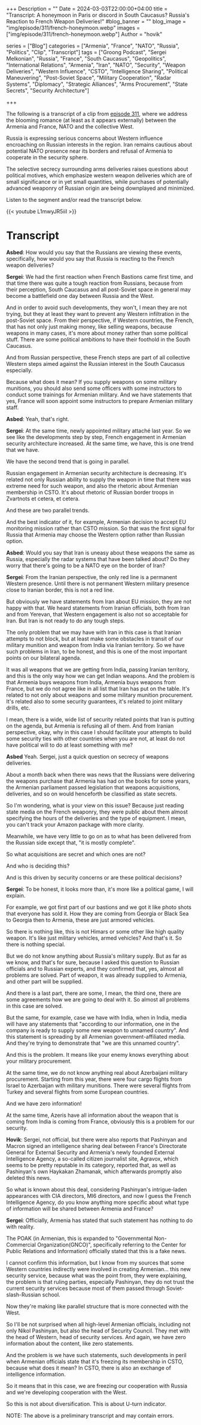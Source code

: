 +++
Description = ""
Date = 2024-03-03T22:00:00+04:00
title = "Transcript: A honeymoon in Paris or discord in South Caucasus? Russia's Reaction to French Weapon Deliveries!"
#blog_banner = ""
blog_image = "img/episode/311/french-honeymoon.webp"
images = ["img/episode/311/french-honeymoon.webp"]
Author = "hovik"

series = ["Blog"]
categories = ["Armenia", "France", "NATO", "Russia", "Politics", "Clip", "Transcript"]
tags = ["Groong Podcast", "Sergei Melkonian", "Russia", "France", "South Caucasus", "Geopolitics", "International Relations", "Armenia", "Iran", "NATO", "Security", "Weapon Deliveries", "Western Influence", "CSTO", "Intelligence Sharing", "Political Maneuvering", "Post-Soviet Space", "Military Cooperation", "Radar Systems", "Diplomacy", "Strategic Alliances", "Arms Procurement", "State Secrets", "Security Architecture"]

+++

The following is a transcript of a clip from [episode 311](https://podcasts.groong.org/311), where we address the blooming romance (at least as it appears externally) between the Armenia and France, NATO and the collective West.

Russia is expressing serious concerns about Western influence encroaching on Russian interests in the region. Iran remains cautious about potential NATO presence near its borders and refusal of Armenia to cooperate in the security sphere.

The selective secrecy surrounding arms deliveries raises questions about political motives, which emphasize western weapon deliveries which are of small significance or in yet small quantities, while purchases of potentially advanced weaponry of Russian origin are being downplayed and minimized.

Listen to the segment and/or read the transcript below.

{{< youtube L1mwyJR5iiI >}}

# Transcript

**Asbed**: How would you say that the Russians are viewing these events, specifically, how would you say that Russia is reacting to the French weapon deliveries?

**Sergei**: We had the first reaction when French Bastions came first time, and that time there was quite a tough reaction from Russians, because from their perception, South Caucasus and all post-Soviet space in general may become a battlefield one day between Russia and the West.

And in order to avoid such developments, they won't, I mean they are not trying, but they at least they want to prevent any Western infiltration in the post-Soviet space.  From their perspective, if Western countries, the French, that has not only just making money, like selling weapons, because weapons in many cases, it's more about money rather than some political stuff. There are some political ambitions to have their foothold in the South Caucasus.

And from Russian perspective, these French steps are part of all collective Western steps aimed against the Russian interest in the South Caucasus especially.

Because what does it mean? If you supply weapons on some military munitions, you should also send some officers with some instructors to conduct some trainings for Armenian military. And we have statements that yes, France will soon appoint some instructors to prepare Armenian military staff.

**Asbed**: Yeah, that's right.

**Sergei**: At the same time, newly appointed military attaché last year. So we see like the developments step by step, French engagement in Armenian security architecture
increased. At the same time, we have, this is one trend that we have.

We have the second trend that is going in parallel.

Russian engagement in Armenian security architecture is decreasing. It's related not only Russian ability to supply the weapon in time that there was extreme need for such weapon, and also the rhetoric about Armenian membership in CSTO.  It's about rhetoric of Russian border troops in Zvartnots et cetera, et cetera.

And these are two parallel trends.

And the best indicator of it, for example, Armenian decision to accept EU monitoring mission rather than CSTO mission. So that was the first signal for Russia that Armenia may choose the Western option rather than Russian option.

**Asbed**: Would you say that Iran is uneasy about these weapons the same as Russia, especially the radar systems that have been talked about? Do they worry that there's going to be a NATO eye on the border of Iran?

**Sergei**: From the Iranian perspective, the only red line is a permanent Western presence. Until there is not permanent Western military presence close to Iranian border, this is not a red line.

But obviously we have statements from Iran about EU mission, they are not happy with that. We heard statements from Iranian officials, both from Iran and from Yerevan, that Western engagement is also not so acceptable for Iran. But Iran is not ready to do any tough steps.

The only problem that we may have with Iran in this case is that Iranian attempts to not block, but at least make some obstacles in transit of our military munition and weapon from India via Iranian territory. So we have such problems in Iran, to be honest, and this is one of the most important points on our bilateral agenda.

It was all weapons that we are getting from India, passing Iranian territory, and this is the only way how we can get Indian weapons. And the problem is that Armenia buys weapons from India, Armenia buys weapons from France, but we do not agree like in all list that Iran has put on the table. It's related to not only about weapons and some military munition procurement. It's related also to some security guarantees, it's related to joint military drills, etc.

I mean, there is a wide, wide list of security related points that Iran is putting on the agenda, but Armenia is refusing all of them. And from Iranian perspective, okay, why in this case I should facilitate your attempts to build some security ties with other countries when you are not, at least do not have political will to do at least something with me?

**Asbed** Yeah. Sergei, just a quick question on secrecy of weapons deliveries.

About a month back when there was news that the Russians were delivering the weapons purchase
that Armenia has had on the books for some years, the Armenian parliament passed legislation
that weapons acquisitions, deliveries, and so on would henceforth be classified as state
secrets.

So I'm wondering, what is your view on this issue? Because just reading state media on the French weaponry, they were public about them almost
specifying the hours of the deliveries and the type of equipment. I mean, you can't track your Amazon package with more clarity.

Meanwhile, we have very little to go on as to what has been delivered from the Russian side except that, "it is mostly complete".

So what acquisitions are secret and which ones are not?

And who is deciding this?

And is this driven by security concerns or are these political decisions?

**Sergei**: To be honest, it looks more than, it's more like a political game, I will explain.

For example, we got first part of our bastions and we got it like photo shots that everyone has sold it. How they are coming from Georgia or Black Sea to Georgia then to Armenia, these are just armored vehicles.

So there is nothing like, this is not Himars or some other like high quality weapon. It's like just military vehicles, armed vehicles? And that's it. So there is nothing special.

But we do not know anything about Russia's military supply. But as far as we know, and that's for sure, because I asked this question to Russian officials and to Russian experts, and they confirmed that, yes, almost all problems are solved. Part of weapon, it was already supplied to Armenia, and other part will be supplied.

And there is a last part, there are some, I mean, the third one, there are some agreements how we are going to deal with it. So almost all problems in this case are solved. 

But the same, for example, case we have with India, when in India, media will have any statements that "according to our information, one in the company is ready to supply some new weapon to unnamed country". And this statement is spreading by all Armenian government-affiliated media. And they're trying to demonstrate that "we are this unnamed country".

And this is the problem. It means like your enemy knows everything about your military procurement.

At the same time, we do not know anything real about Azerbaijani military procurement. Starting from this year, there were four cargo flights from Israel to Azerbaijan with military munitions. There were several flights from Turkey and several flights from some European countries.

And we have zero information!

At the same time, Azeris have all information about the weapon that is coming from India is coming from France, obviously this is a problem for our security.

**Hovik**: Sergei, not official, but there were also reports that Pashinyan and Macron signed an intelligence sharing deal between France's Directorate General for External Security and Armenia's newly founded External Intelligence Agency, a so-called citizen journalist site, Agravox, which seems to be pretty reputable in its category, reported that, as well as Pashinyan's own Haykakan Zhamanak, which afterwards promptly also deleted this news.

So what is known about this deal, considering Pashinyan's intrigue-laden appearances with CIA directors, MI6 directors, and now I guess the French Intelligence Agency, do you know anything more specific about what type of information will be shared between Armenia and France?

**Sergei**: Officially, Armenia has stated that such statement has nothing to do with reality.

The POAK (in Armenian, this is expanded to "Governmental Non-Commercial Organization(GNCO)", specifically referring to the Center for Public Relations and Information) officially stated that this is a fake news.

I cannot confirm this information, but I know from my sources that some Western countries indirectly were involved in creating Armenian... this new security service, because what was the point from, they were explaining, the problem is that ruling parties, especially Pashinyan, they do not trust the current security services because most of them passed through Soviet-slash-Russian school.

Now they're making like parallel structure that is more connected with the West.

So I'll be not surprised when all high-level Armenian officials, including not only Nikol Pashinyan, but also the head of Security Council. They met with the head of Western, head of security services. And again, we have zero information about the content, like zero statements.

And the problem is we have such statements, such developments in peril when Armenian officials state that it's freezing its membership in CSTO, because what does it mean? In CSTO, there is also an exchange of intelligence information.

So it means that in this case, we are freezing our cooperation with Russia and we're developing cooperation with the West.

So this is not about diversification. This is about U-turn indicator.

NOTE: The above is a preliminary transcript and may contain errors.
